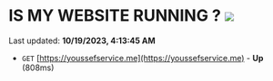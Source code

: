 # IS MY WEBSITE RUNNING ? [![](https://img.shields.io/static/v1?label=Sponsor&message=%E2%9D%A4&logo=GitHub&color=%23fe8e86)](https://github.com/sponsors/<username>)

Last updated: **10/19/2023, 4:13:45 AM**

- `GET` [https://youssefservice.me](https://youssefservice.me) - **Up** (808ms)
